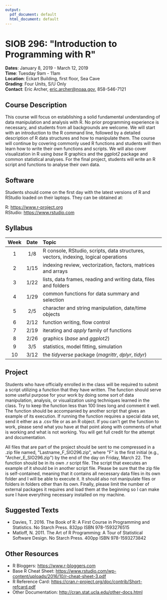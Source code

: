 ```yaml
---
output:
  pdf_document: default
  html_document: default
---
```

# SIOB 296:  "Introduction to Programming with R"     
__Dates__: January 8, 2019 - March 12, 2019  
__Time__: Tuesday 9am - 11am  
__Location__: Eckart Building, first floor, Sea Cave  
__Grading__: Four Units, S/U Only  
__Contact__: Eric Archer, eric.archer@noaa.gov, 858-546-7121  

## Course Description

This course will focus on establishing a solid fundamental understanding of data manipulation and analysis with R. No prior programming experience is necessary, and students from all backgrounds are welcome. We will start with an introduction to the R command line, followed by a detailed description of R data structures and how to manipulate them. The course will continue by covering commonly used R functions and students will then learn how to write their own functions and scripts. We will also cover visualization in R using *base* R graphics and the *ggplot2* package and common statistical analyses. For the final project, students will write an R script and functions to analyse their own data.  

## Software

Students should come on the first day with the latest versions of R and RStudio loaded on their laptops. They can be obtained at:

R: https://www.r-project.org  
RStudio: https://www.rstudio.com

## Syllabus

|Week|Date|Topic 
|:--:|:----:|:-------------------------------------------------------
|1 |1/8  |R console, RStudio, scripts, data structures, vectors, indexing, logical operations
|2 |1/15 |indexing review, vectorization, factors, matrices and arrays
|3 |1/22 |lists, data frames, reading and writing data, files and folders
|4 |1/29 |common functions for data summary and selection
|5 |2/5  |character and string manipulation, date/time objects
|6 |2/12 |function writing, flow control
|7 |2/19 |iterating and *apply* family of functions
|8 |2/26 |graphics (*base* and *ggplot2*)
|9 |3/5  |statistics, model fitting, simulation
|10|3/12 |the *tidyverse* package (*magrittr*, *dplyr*, *tidyr*)
 
## Project

Students who have officially enrolled in the class will be required to submit a script utilizing a function that they have written. The function should serve some useful purpose for your work by doing some sort of data manipulation, analysis, or visualization using techniques learned in the class. Try to keep the function less than 100 lines long and comment it well. The function should be accompanied by another script that gives an example of its execution. If running the function requires a special data set, send it either as a .csv file or as an R object. If you can't get the function to work, please send what you have at that point along with comments of what is working and what is not working. You will get full credit for the attempt and documentation.

All files that are part of the project should be sent to me compressed in a .zip file named, "Lastname_F_SIO296.zip", where "F" is the first initial (e.g., "Archer_E_SIO296.zip") by the end of the day on Friday, March 22. The function should be in its own .r script file. The script that executes an example of it should be in another script file. Please be sure that the zip file is self-contained, meaning that it contains all necessary data files in its own folder and I will be able to execute it. It should also not manipulate files or folders in folders other than its own. Finally, please limit the number of external packages it requires and load them at the beginning so I can make sure I have everything necessary installed on my machine.

## Suggested Texts

* Davies, T. 2016. The Book of R: A First Course in Programming and Statistics. No Starch Press. 832pp ISBN 978-1593276515  
* Matloff, N. 2011. The Art of R Programming: A Tour of Statistical Software Design. No Starch Press. 400pp ISBN 978-1593273842  

## Other Resources

* R Bloggers: https://www.r-bloggers.com
* Base R Cheat Sheet: https://www.rstudio.com/wp-content/uploads/2016/10/r-cheat-sheet-3.pdf
* R Reference Card: https://cran.r-project.org/doc/contrib/Short-refcard.pdf
* Other Documentation: http://cran.stat.ucla.edu/other-docs.html